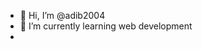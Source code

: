 - 👋 Hi, I’m @adib2004
- 🌱 I’m currently learning web development
- 

<!---
adib2004/adib2004 is a ✨ special ✨ repository because its `README.md` (this file) appears on your GitHub profile.
You can click the Preview link to take a look at your changes.
--->
